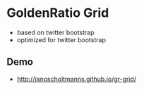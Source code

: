 # GoldenRatio Grid

- based on twitter bootstrap
- optimized for twitter bootstrap

## Demo
- http://janoscholtmanns.github.io/gr-grid/